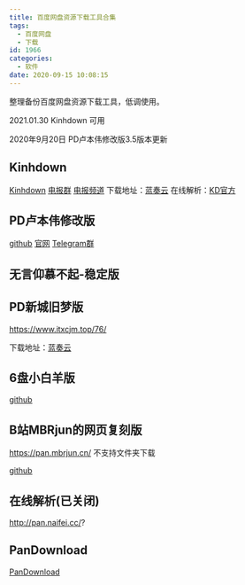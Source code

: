 ```yaml
---
title: 百度网盘资源下载工具合集
tags:
  - 百度网盘
  - 下载
id: 1966
categories:
  - 软件
date: 2020-09-15 10:08:15
---
```


整理备份百度网盘资源下载工具，低调使用。

2021.01.30 Kinhdown 可用

2020年9月20日 PD卢本伟修改版3.5版本更新

## Kinhdown

[Kinhdown](https://kinhdown.kinh.cc/)
[电报群](https://t.me/KinhDownLoadTG)
[电报频道](https://t.me/KinhDownLoad)
下载地址：[蓝奏云](https://www.lanzoux.com/s/KinhDown)
在线解析：[KD官方](https://pan.kdbaidu.com)

## PD卢本伟修改版

[github](https://github.com/PanDownloadServer/Server)
[官网](https://kurukurumi.tk/)
[Telegram群](https://t.me/fixpd)

## 无言仰慕不起-稳定版

## PD新城旧梦版

https://www.itxcjm.top/76/

下载地址：[蓝奏云](https://wwa.lanzous.com/iTAH9dwl2oh)

## 6盘小白羊版

[github](https://github.com/liupan1890/xiaobaiyang)

## B站MBRjun的网页复刻版

https://pan.mbrjun.cn/ 不支持文件夹下载

[github](https://github.com/yuantuo666/baiduwp-php)

## 在线解析(已关闭)

http://pan.naifei.cc/?

## PanDownload

[PanDownload](http://pandownload.com/)
